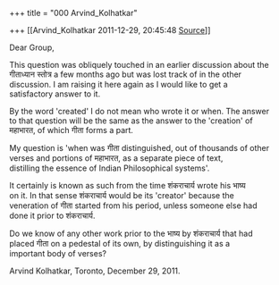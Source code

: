 +++
title = "000 Arvind_Kolhatkar"

+++
[[Arvind_Kolhatkar	2011-12-29, 20:45:48 [Source](https://groups.google.com/g/samskrita/c/ejs1ipkPg3g)]]



Dear Group,

This question was obliquely touched in an earlier discussion about the  
गीताध्यान स्तोत्र a few months ago but was lost track of in the other  
discussion. I am raising it here again as I would like to get a  
satisfactory answer to it.

By the word 'created' I do not mean who wrote it or when. The answer  
to that question will be the same as the answer to the 'creation' of  
महाभारत, of which गीता forms a part.

My question is 'when was गीता distinguished, out of thousands of other  
verses and portions of महाभारत, as a separate piece of text,  
distilling the essence of Indian Philosophical systems'.

It certainly is known as such from the time शंकराचार्य wrote his भाष्य  
on it. In that sense शंकराचार्य would be its 'creator' because the  
veneration of गीता started from his period, unless someone else had  
done it prior to शंकराचार्य.

Do we know of any other work prior to the भाष्य by शंकराचार्य that had  
placed गीता on a pedestal of its own, by distinguishing it as a  
important body of verses?

Arvind Kolhatkar, Toronto, December 29, 2011.

